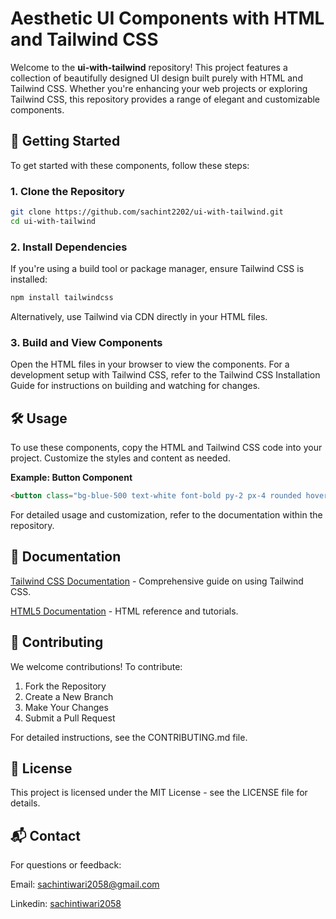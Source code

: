 # Aesthetic UI Components with HTML and Tailwind CSS

Welcome to the **ui-with-tailwind** repository! This project features a collection of beautifully designed UI design built purely with HTML and Tailwind CSS. Whether you're enhancing your web projects or exploring Tailwind CSS, this repository provides a range of elegant and customizable components.

## 🚀 Getting Started

To get started with these components, follow these steps:

### 1. Clone the Repository

```bash
git clone https://github.com/sachint2202/ui-with-tailwind.git
cd ui-with-tailwind
```

### 2. Install Dependencies

If you're using a build tool or package manager, ensure Tailwind CSS is installed:

```bash
npm install tailwindcss
```

Alternatively, use Tailwind via CDN directly in your HTML files.

### 3. Build and View Components

Open the HTML files in your browser to view the components. For a development setup with Tailwind CSS, refer to the Tailwind CSS Installation Guide for instructions on building and watching for changes.

## 🛠️ Usage

To use these components, copy the HTML and Tailwind CSS code into your project. Customize the styles and content as needed.

**Example: Button Component**

```html
<button class="bg-blue-500 text-white font-bold py-2 px-4 rounded hover:bg-blue-700">Click Me</button>
```

For detailed usage and customization, refer to the documentation within the repository.

## 📄 Documentation

[Tailwind CSS Documentation](https://tailwindcss.com/) - Comprehensive guide on using Tailwind CSS.

[HTML5 Documentation](https://developer.mozilla.org/en-US/docs/Glossary/HTML5) - HTML reference and tutorials.

## 🤝 Contributing

We welcome contributions! To contribute:

1. Fork the Repository
2. Create a New Branch
3. Make Your Changes
4. Submit a Pull Request

For detailed instructions, see the CONTRIBUTING.md file.

## 📜 License

This project is licensed under the MIT License - see the LICENSE file for details.

## 📬 Contact

For questions or feedback:

Email: [sachintiwari2058@gmail.com](mailto:sachintiwari2058@gmail.com)

Linkedin: [sachintiwari2058](https://www.linkedin.com/in/sachintiwari2058/)
